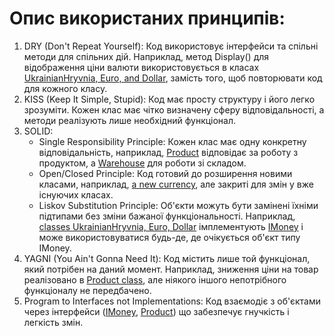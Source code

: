 # Опис використаних принципів:
1) DRY (Don't Repeat Yourself): Код використовує інтерфейси та спільні методи для спільних дій.
Наприклад, метод Display() для відображення ціни валюти використовується в класах [UkrainianHryvnia, Euro, and Dollar](https://github.com/vt231pak/kpz/blob/main/lab1/lab1/Program.cs#L11C1-L58C2),
замість того, щоб повторювати код для кожного класу.
2) KISS (Keep It Simple, Stupid): Код має просту структуру і його легко зрозуміти. Кожен клас має чітко визначену сферу відповідальності, а методи реалізують лише необхідний функціонал.
3) SOLID:
   - Single Responsibility Principle: Кожен клас має одну конкретну відповідальність, наприклад, [Product](https://github.com/vt231pak/kpz/blob/main/lab1/lab1/Program.cs#L59C1-L85C2) відповідає за роботу з продуктом, а [Warehouse](https://github.com/vt231pak/kpz/blob/main/lab1/lab1/Program.cs#L86C1-L102C2) для роботи зі складом.
   - Open/Closed Principle: Код готовий до розширення новими класами, наприклад, [a new currency](https://github.com/vt231pak/kpz/blob/main/lab1/lab1/Program.cs#L4C1-L10C2), але закриті для змін у вже існуючих класах.
   - Liskov Substitution Principle: Об'єкти можуть бути замінені їхніми підтипами без зміни бажаної функціональності. Наприклад, [classes UkrainianHryvnia, Euro,  Dollar](https://github.com/vt231pak/kpz/blob/main/lab1/lab1/Program.cs#L11C1-L58C2) імплементують [IMoney](https://github.com/vt231pak/kpz/blob/main/lab1/lab1/Program.cs#L4C1-L10C2) і може використовуватися будь-де, де очікується об'єкт типу IMoney.
4) YAGNI (You Ain't Gonna Need It): Код містить лише той функціонал, який потрібен на даний момент. Наприклад, зниження ціни на товар реалізовано в [Product class](https://github.com/vt231pak/kpz/blob/main/lab1/lab1/Program.cs#L59C1-L85C2), але ніякого іншого непотрібного функціоналу не передбачено.
5) Program to Interfaces not Implementations: Код взаємодіє з об'єктами через інтерфейси ([IMoney](https://github.com/vt231pak/kpz/blob/main/lab1/lab1/Program.cs#L4C1-L10C2), [Product](https://github.com/vt231pak/kpz/blob/main/lab1/lab1/Program.cs#L59C1-L85C2)) що забезпечує гнучкість і легкість змін.
